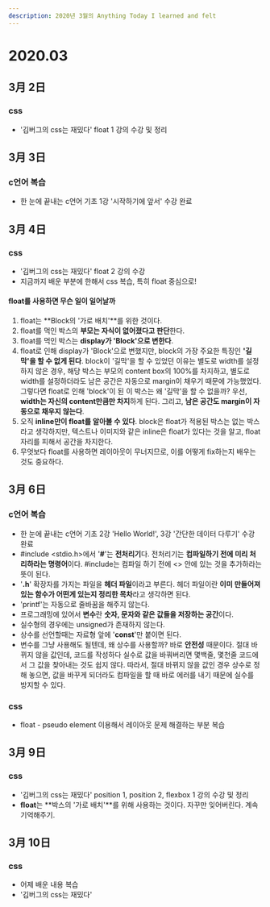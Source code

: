 ```yaml
---
description: 2020년 3월의 Anything Today I learned and felt
---
```


# 2020.03

##  3月 2日

### css

* '김버그의 css는 재밌다' float 1 강의 수강 및 정리

## 3月 3日

### c언어 복습 

* 한 눈에 끝내는 c언어 기초 1강 '시작하기에 앞서' 수강 완료

## 3月 4日

### css

* '김버그의 css는 재밌다' float 2 강의 수강 
* 지금까지 배운 부분에 한해서 css 복습, 특히 float 중심으로! 

#### float를 사용하면 무슨 일이 일어날까

1. float는 **Block의 '가로 배치'**를 위한 것이다. 
2. float를 먹인 박스의 **부모는 자식이 없어졌다고 판단**한다. 
3. float를 먹인 박스는 **display가 'Block'으로 변한다**. 
4. float로 인해 display가 'Block'으로 변했지만, block의 가장 주요한 특징인 **'길막'을 할 수 없게 된다**. block이 '길막'을 할 수 있었던 이유는 별도로 width를 설정하지 않은 경우, 해당 박스는 부모의 content box의 100%를 차지하고, 별도로 width를 설정하더라도 남은 공간은 자동으로 margin이 채우기 때문에 가능했었다. 그렇다면 float로 인해 'block'이 된 이 박스는 왜 '길막'을 할 수 없을까? 우선, **width는 자신의 content만큼만 차지**하게 된다. 그리고, **남은 공간도 margin이 자동으로 채우지 않는다**. 
5. 오직 **inline만이 float를 알아볼 수 있다**. block은 float가 적용된 박스는 없는 박스라고 생각하지만, 텍스트나 이미지와 같은 inline은 float가 있다는 것을 알고, float 자리를 피해서 공간을 차지한다. 
6. 무엇보다 float를 사용하면 레이아웃이 무너지므로, 이를 어떻게 fix하는지 배우는 것도 중요하다. 

## 3月 6日

### c언어 복습

* 한 눈에 끝내는 c언어 기초 2강 'Hello World!', 3강 '간단한 데이터 다루기' 수강 완료
* \#include &lt;stdio.h&gt;에서 '**\#**'는 **전처리기**다. 전처리기는 **컴파일하기 전에 미리 처리하라는 명령어**이다. \#include는 컴파일 하기 전에 &lt;&gt; 안에 있는 것을 추가하라는 뜻이 된다. 
* '**.h**' 확장자를 가지는 파일을 **헤더 파일**이라고 부른다. 헤더 파일이란 **이미 만들어져 있는 함수가 어떤게 있는지 정리한 목차**라고 생각하면 된다. 
* 'printf'는 자동으로 줄바꿈을 해주지 않는다. 
* 프로그래밍에 있어서 **변수**란 **숫자, 문자와 같은 값들을 저장하는 공간**이다. 
* 실수형의 경우에는 unsigned가 존재하지 않는다. 
* 상수를 선언할때는 자료형 앞에 '**const**'만 붙이면 된다. 
* 변수를 그냥 사용해도 될텐데, 왜 상수를 사용할까? 바로 **안전성** 때문이다. 절대 바뀌지 않을 값인데, 코드를 작성하다 실수로 값을 바꿔버리면 몇백줄, 몇천줄 코드에서 그 값을 찾아내는 것도 쉽지 않다. 따라서, 절대 바뀌지 않을 값인 경우 상수로 정해 놓으면, 값을 바꾸게 되더라도 컴파일을 할 때 바로 에러를  내기 때문에 실수를 방지할 수 있다. 

### css

* float - pseudo element 이용해서 레이아웃 문제 해결하는 부분 복습 

## 3月 9日

### css

* '김버그의 css는 재밌다' position 1, position 2, flexbox 1 강의 수강 및 정리
* **float**는 **박스의 '가로 배치'**를 위해 사용하는 것이다. 자꾸만 잊어버린다. 계속 기억해주기. 

## 3月 10日

### css

* 어제 배운 내용 복습
* '김버그의 css는 재밌다' 

